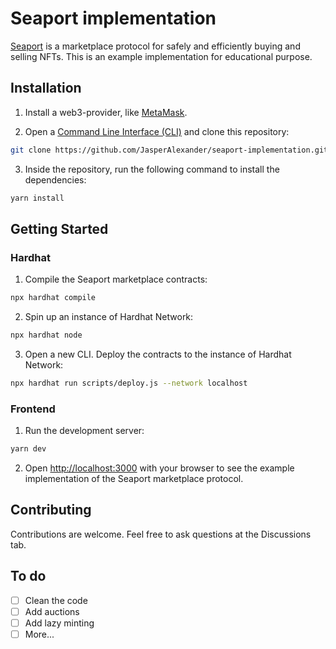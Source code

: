 # Seaport implementation

[Seaport](https://github.com/ProjectOpenSea/seaport) is a marketplace protocol for safely and efficiently buying and selling NFTs. This is an example implementation for educational purpose.

## Installation

1. Install a web3-provider, like [MetaMask](https://github.com/MetaMask/metamask-extension).

2. Open a [Command Line Interface (CLI)](https://en.wikipedia.org/wiki/Command-line_interface) and clone this repository:

```bash
git clone https://github.com/JasperAlexander/seaport-implementation.git
```

3. Inside the repository, run the following command to install the dependencies:

```bash
yarn install
```

## Getting Started

### Hardhat

1. Compile the Seaport marketplace contracts:

```bash
npx hardhat compile
```

2. Spin up an instance of Hardhat Network:

```bash
npx hardhat node
```

3. Open a new CLI. Deploy the contracts to the instance of Hardhat Network:

```bash
npx hardhat run scripts/deploy.js --network localhost
```

### Frontend

1. Run the development server:

```bash
yarn dev
```

2. Open [http://localhost:3000](http://localhost:3000) with your browser to see the example implementation of the Seaport marketplace protocol.

## Contributing

Contributions are welcome. Feel free to ask questions at the Discussions tab.

## To do

- [ ] Clean the code
- [ ] Add auctions
- [ ] Add lazy minting
- [ ] More...
